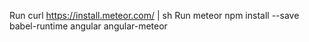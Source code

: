 Run curl https://install.meteor.com/ | sh
Run meteor npm install --save babel-runtime angular angular-meteor
